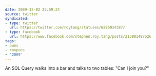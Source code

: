 ```yaml
---
date: 2009-12-02 23:59:24
source: twitter
syndicated:
- type: twitter
  url: https://twitter.com/roytang/statuses/6285914387/
- type: facebook
  url: https://www.facebook.com/stephen.roy.tang/posts/213801487526
tags:
- puns
- roypuns
- '2009'
---
```


An SQL Query walks into a bar and talks to two tables: "Can I join you?"